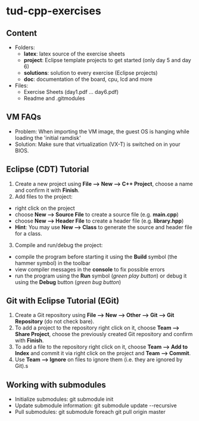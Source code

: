 # tud-cpp-exercises

## Content
* Folders:
  * **latex**: latex source of the exercise sheets
  * **project**: Eclipse template projects to get started (only day 5 and day 6)
  * **solutions**: solution to every exercise (Eclipse projects)
  * **doc**: documentation of the board, cpu, lcd and more
* Files:
  * Exercise Sheets (day1.pdf ... day6.pdf)
  * Readme and .gitmodules
  
## VM FAQs
* Problem: When importing the VM image, the guest OS is hanging while loading the 'initial ramdisk'
 * Solution: Make sure that virtualization (VX-T) is switched on in your BIOS.
## Eclipse (CDT) Tutorial
1. Create a new project using **File --> New --> C++ Project**, choose a name and confirm it with **Finish**.
2. Add files to the project:
  * right click on the project
  * choose **New --> Source File** to create a source file (e.g. **main.cpp**)
  * choose **New --> Header File** to create a header file (e.g. **library.hpp**)
  * **Hint**: You may use **New --> Class** to generate the source and header file for a class.
3. Compile and run/debug the project:
  * compile the program before starting it using the **Build** symbol (the hammer symbol) in the toolbar
  * view compiler messages in the **console** to fix possible errors
  * run the program using the **Run** symbol (*green play button*) or debug it using the **Debug** button (*green bug button*)

## Git with Eclipse Tutorial (EGit)
 1. Create a Git repository using **File --> New --> Other --> Git --> Git Repository** (do not check bare).
 2. To add a project to the repository right click on it, choose **Team --> Share Project**, choose the previously created Git repository and confirm with **Finish**.
 3. To add a file to the repository right click on it, choose **Team --> Add to Index** and commit it via right click on the project and **Team --> Commit**.
 4. Use **Team --> Ignore** on files to ignore them (i.e. they are ignored by Git).s

## Working with submodules
 - Initialize submodules: 			git submodule init
 - Update submodule information: 	git submodule update --recursive
 - Pull submodules: 				git submodule foreach git pull origin master




